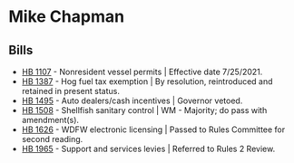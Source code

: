 # Mike Chapman
## Bills
* [HB 1107](/bill/2021-22/hb/1107/) - Nonresident vessel permits | Effective date 7/25/2021.
* [HB 1387](/bill/2021-22/hb/1387/) - Hog fuel tax exemption | By resolution, reintroduced and retained in present status.
* [HB 1495](/bill/2021-22/hb/1495/) - Auto dealers/cash incentives | Governor vetoed.
* [HB 1508](/bill/2021-22/hb/1508/) - Shellfish sanitary control | WM - Majority; do pass with amendment(s).
* [HB 1626](/bill/2021-22/hb/1626/) - WDFW electronic licensing | Passed to Rules Committee for second reading.
* [HB 1965](/bill/2021-22/hb/1965/) - Support and services levies | Referred to Rules 2 Review.

